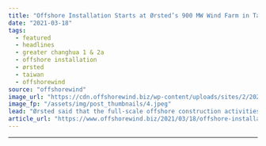 ```yaml
---
title: "Offshore Installation Starts at Ørsted’s 900 MW Wind Farm in Taiwan"
date: "2021-03-18"
tags: 
  - featured
  - headlines
  - greater changhua 1 & 2a
  - offshore installation
  - ørsted
  - taiwan
  - offshorewind
source: "offshorewind"
image_url: "https://cdn.offshorewind.biz/wp-content/uploads/sites/2/2021/03/18103009/%C3%98rsted-Starts-Offshore-Installation-at-900-MW-Taiwanese-Wind-Farm.jpeg"
image_fp: "/assets/img/post_thumbnails/4.jpeg"
lead: "Ørsted said that the full-scale offshore construction activities at the 900 MW Greater Changhua"
article_url: "https://www.offshorewind.biz/2021/03/18/offshore-installation-starts-at-orsteds-900-mw-wind-farm-in-taiwan/"
---
```


---
